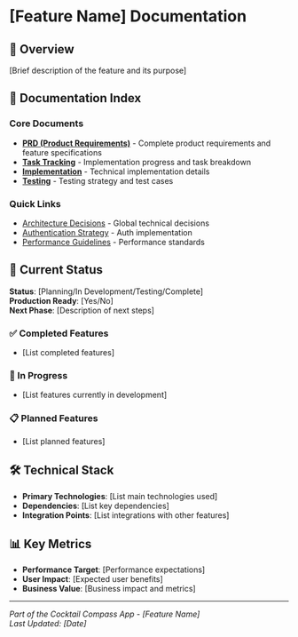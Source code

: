 # [Feature Name] Documentation

## 🎯 Overview

[Brief description of the feature and its purpose]

## 📄 Documentation Index

### Core Documents
- **[PRD (Product Requirements)](./prd.md)** - Complete product requirements and feature specifications
- **[Task Tracking](./task-tracking.md)** - Implementation progress and task breakdown
- **[Implementation](./implementation.md)** - Technical implementation details
- **[Testing](./testing.md)** - Testing strategy and test cases

### Quick Links
- [Architecture Decisions](../../architecture/technical-decisions.md) - Global technical decisions
- [Authentication Strategy](../../architecture/authentication-strategy.md) - Auth implementation
- [Performance Guidelines](../../architecture/performance-guidelines.md) - Performance standards

## 🎯 Current Status

**Status**: [Planning/In Development/Testing/Complete]  
**Production Ready**: [Yes/No]  
**Next Phase**: [Description of next steps]

### ✅ Completed Features
- [List completed features]

### 🔄 In Progress
- [List features currently in development]

### 📋 Planned Features
- [List planned features]

## 🛠️ Technical Stack

- **Primary Technologies**: [List main technologies used]
- **Dependencies**: [List key dependencies]
- **Integration Points**: [List integrations with other features]

## 📊 Key Metrics

- **Performance Target**: [Performance expectations]
- **User Impact**: [Expected user benefits]
- **Business Value**: [Business impact and metrics]

---

*Part of the Cocktail Compass App - [Feature Name]*  
*Last Updated: [Date]*
